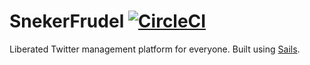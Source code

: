 # SnekerFrudel [![CircleCI](https://circleci.com/gh/ciolt/SnekerFrudel/tree/master.svg?style=svg)](https://circleci.com/gh/ciolt/SnekerFrudel/tree/master)

Liberated Twitter management platform for everyone. Built using [Sails](http://sailsjs.org).
